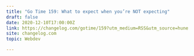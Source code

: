 ```yaml
---
title: "Go Time 159: What to expect when you’re NOT expecting"
draft: false
date: 2020-12-10T17:00:00Z
link: https://changelog.com/gotime/159?utm_medium=RSS&utm_source=hune
site: changelog.com
topic: Webdev  

---
```


